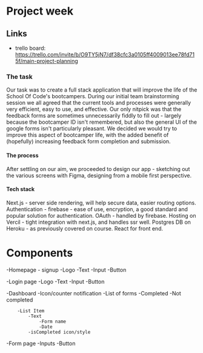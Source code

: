 

# Project week

## Links

- trello board: https://trello.com/invite/b/O9TY5jN7/df38cfc3a0105ff4009013ee78fd715f/main-project-planning

### The task

Our task was to create a full stack application that will improve the life of the School Of Code's bootcampers. During our initial team brainstorming session we all agreed that the current tools and processes were generally very efficient, easy to use, and effective. Our only nitpick was that the feedback forms are sometimes unnecessarily fiddly to fill out - largely because the bootcamper ID isn't remembered, but also the general UI of the google forms isn't particularly pleasant. We decided we would try to improve this aspect of bootcamper life, with the added benefit of (hopefully) increasing feedback form completion and submission.

#### The process

After settling on our aim, we proceeded to design our app - sketching out the various screens with Figma, designing from a mobile first perspective.


#### Tech stack
Next.js - server side rendering, will help secure data, easier routing options.
Authentication - firebase - ease of use, encryption, a good standard and popular solution for authentication.
OAuth - handled by firebase.
Hosting on Vercil - tight integration with next.js, and handles ssr well.
Postgres DB on Heroku - as previously covered on course.
React for front end.

# Components

-Homepage - signup
    -Logo
    -Text
    -Input
    -Button

-Login page
    -Logo
    -Text
    -Input
    -Button

-Dashboard
    -Icon/counter notification
    -List of forms
        -Completed
        -Not completed
        
        -List Item
            -Text 
                -Form name
                -Date
            -isCompleted icon/style

-Form page
    -Inputs
    -Button
    
